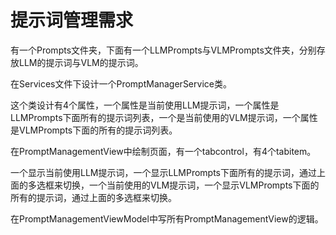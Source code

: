 # 提示词管理需求

有一个Prompts文件夹，下面有一个LLMPrompts与VLMPrompts文件夹，分别存放LLM的提示词与VLM的提示词。

在Services文件下设计一个PromptManagerService类。

这个类设计有4个属性，一个属性是当前使用LLM提示词，一个属性是LLMPrompts下面所有的提示词列表，一个是当前使用的VLM提示词，一个属性是VLMPrompts下面的所有的提示词列表。



在PromptManagementView中绘制页面，有一个tabcontrol，有4个tabitem。

一个显示当前使用LLM提示词，一个显示LLMPrompts下面所有的提示词，通过上面的多选框来切换，一个当前使用的VLM提示词，一个显示VLMPrompts下面的所有的提示词，通过上面的多选框来切换。

在PromptManagementViewModel中写所有PromptManagementView的逻辑。